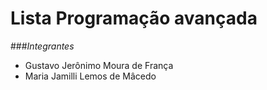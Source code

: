 # Lista Programação avançada
###_Integrantes_

* Gustavo Jerônimo Moura de França
* Maria Jamilli Lemos de Mâcedo
